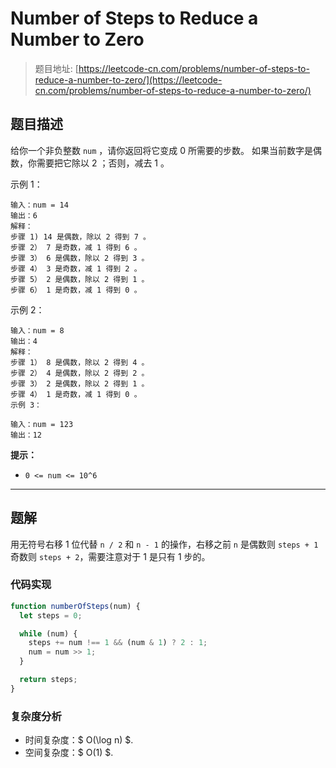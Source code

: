# Number of Steps to Reduce a Number to Zero

> 题目地址: [https://leetcode-cn.com/problems/number-of-steps-to-reduce-a-number-to-zero/](https://leetcode-cn.com/problems/number-of-steps-to-reduce-a-number-to-zero/)

## 题目描述

给你一个非负整数 `num` ，请你返回将它变成 0 所需要的步数。 如果当前数字是偶数，你需要把它除以 2 ；否则，减去 1 。

示例 1：

```
输入：num = 14
输出：6
解释：
步骤 1) 14 是偶数，除以 2 得到 7 。
步骤 2） 7 是奇数，减 1 得到 6 。
步骤 3） 6 是偶数，除以 2 得到 3 。
步骤 4） 3 是奇数，减 1 得到 2 。
步骤 5） 2 是偶数，除以 2 得到 1 。
步骤 6） 1 是奇数，减 1 得到 0 。
```

示例 2：

```
输入：num = 8
输出：4
解释：
步骤 1） 8 是偶数，除以 2 得到 4 。
步骤 2） 4 是偶数，除以 2 得到 2 。
步骤 3） 2 是偶数，除以 2 得到 1 。
步骤 4） 1 是奇数，减 1 得到 0 。
示例 3：

输入：num = 123
输出：12
```

**提示：**

* `0 <= num <= 10^6`

------

## 题解

用无符号右移 1 位代替 `n / 2` 和 `n - 1` 的操作，右移之前 `n` 是偶数则 `steps + 1` 奇数则 `steps + 2`，需要注意对于 1 是只有 1 步的。

### 代码实现

```js
function numberOfSteps(num) {
  let steps = 0;

  while (num) {
    steps += num !== 1 && (num & 1) ? 2 : 1;
    num = num >> 1;
  }

  return steps;
}
```

### 复杂度分析

* 时间复杂度：$ O(\log n) $.
* 空间复杂度：$ O(1) $.

